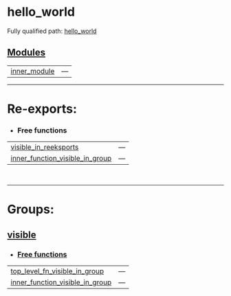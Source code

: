 # hello_world

Fully qualified path: [hello_world](./hello_world.md)


## [Modules](./hello_world-modules.md)

| | |
|:---|:---|
| [inner_module](./hello_world-inner_module.md) | — |


---
 
# Re-exports: 

 - ### Free functions

| | |
|:---|:---|
| [visible_in_reeksports](./hello_world-inner_module-visible_in_reeksports.md) | — |
| [inner_function_visible_in_group](./hello_world-inner_module-inner_function_visible_in_group.md) | — |

<br>



---
 
# Groups: 

## [visible](visible.md)

- ### [Free functions](./visible-free_functions.md)

| | |
|:---|:---|
| [top_level_fn_visible_in_group](./hello_world-top_level_fn_visible_in_group.md) | — |
| [inner_function_visible_in_group](./hello_world-inner_module-inner_function_visible_in_group.md) | — |
